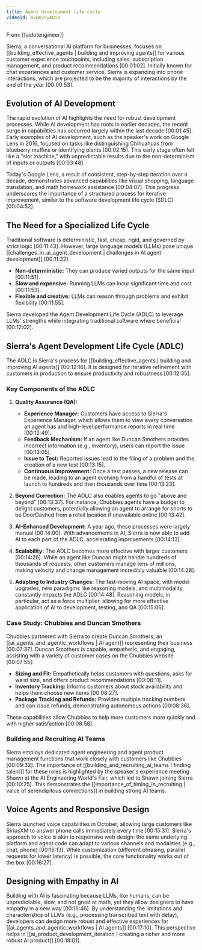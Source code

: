 ```yaml
---
title: Agent development life cycle
videoId: 0vBKv9yAQi4
---
```


From: [[aidotengineer]] <br/> 

Sierra, a conversational AI platform for businesses, focuses on [[building_effective_agents | building and improving agents]] for various customer experience touchpoints, including sales, subscription management, and product recommendations <a class="yt-timestamp" data-t="00:01:02">[00:01:02]</a>. Initially known for chat experiences and customer service, Sierra is expanding into phone interactions, which are projected to be the majority of interactions by the end of the year <a class="yt-timestamp" data-t="00:00:53">[00:00:53]</a>.

## Evolution of AI Development

The rapid evolution of AI highlights the need for robust development processes. While AI development has roots in earlier decades, the recent surge in capabilities has occurred largely within the last decade <a class="yt-timestamp" data-t="00:01:45">[00:01:45]</a>. Early examples of AI development, such as the speaker's work on Google Lens in 2016, focused on tasks like distinguishing Chihuahuas from blueberry muffins or identifying plants <a class="yt-timestamp" data-t="00:02:15">[00:02:15]</a>. This early stage often felt like a "slot machine," with unpredictable results due to the non-determinism of inputs or outputs <a class="yt-timestamp" data-t="00:03:48">[00:03:48]</a>.

Today's Google Lens, a result of consistent, step-by-step iteration over a decade, demonstrates advanced capabilities like visual shopping, language translation, and math homework assistance <a class="yt-timestamp" data-t="00:04:07">[00:04:07]</a>. This progress underscores the importance of a structured process for iterative improvement, similar to the software development life cycle (SDLC) <a class="yt-timestamp" data-t="00:04:52">[00:04:52]</a>.

## The Need for a Specialized Life Cycle

Traditional software is deterministic, fast, cheap, rigid, and governed by strict logic <a class="yt-timestamp" data-t="00:11:43">[00:11:43]</a>. However, large language models (LLMs) pose unique [[challenges_in_ai_agent_development | challenges in AI agent development]] <a class="yt-timestamp" data-t="00:11:32">[00:11:32]</a>:
*   **Non-deterministic:** They can produce varied outputs for the same input <a class="yt-timestamp" data-t="00:11:51">[00:11:51]</a>.
*   **Slow and expensive:** Running LLMs can incur significant time and cost <a class="yt-timestamp" data-t="00:11:53">[00:11:53]</a>.
*   **Flexible and creative:** LLMs can reason through problems and exhibit flexibility <a class="yt-timestamp" data-t="00:11:55">[00:11:55]</a>.

Sierra developed the Agent Development Life Cycle (ADLC) to leverage LLMs' strengths while integrating traditional software where beneficial <a class="yt-timestamp" data-t="00:12:02">[00:12:02]</a>.

## Sierra's Agent Development Life Cycle (ADLC)

The ADLC is Sierra's process for [[building_effective_agents | building and improving AI agents]] <a class="yt-timestamp" data-t="00:12:16">[00:12:16]</a>. It is designed for iterative refinement with customers in production to ensure productivity and robustness <a class="yt-timestamp" data-t="00:12:35">[00:12:35]</a>.

### Key Components of the ADLC

1.  **Quality Assurance (QA):**
    *   **Experience Manager:** Customers have access to Sierra's Experience Manager, which allows them to view every conversation an agent has and high-level performance reports in real time <a class="yt-timestamp" data-t="00:12:49">[00:12:49]</a>.
    *   **Feedback Mechanism:** If an agent like Duncan Smothers provides incorrect information (e.g., inventory), users can report the issue <a class="yt-timestamp" data-t="00:13:05">[00:13:05]</a>.
    *   **Issue to Test:** Reported issues lead to the filing of a problem and the creation of a new test <a class="yt-timestamp" data-t="00:13:15">[00:13:15]</a>.
    *   **Continuous Improvement:** Once a test passes, a new release can be made, leading to an agent evolving from a handful of tests at launch to hundreds and then thousands over time <a class="yt-timestamp" data-t="00:13:23">[00:13:23]</a>.

2.  **Beyond Correction:** The ADLC also enables agents to go "above and beyond" <a class="yt-timestamp" data-t="00:13:37">[00:13:37]</a>. For instance, Chubbies agents have a budget to delight customers, potentially allowing an agent to arrange for shorts to be DoorDashed from a retail location if unavailable online <a class="yt-timestamp" data-t="00:13:42">[00:13:42]</a>.

3.  **AI-Enhanced Development:** A year ago, these processes were largely manual <a class="yt-timestamp" data-t="00:14:00">[00:14:00]</a>. With advancements in AI, Sierra is now able to add AI to each part of the ADLC, accelerating improvements <a class="yt-timestamp" data-t="00:14:13">[00:14:13]</a>.

4.  **Scalability:** The ADLC becomes more effective with larger customers <a class="yt-timestamp" data-t="00:14:26">[00:14:26]</a>. While an agent like Duncan might handle hundreds of thousands of requests, other customers manage tens of millions, making velocity and change management incredibly valuable <a class="yt-timestamp" data-t="00:14:28">[00:14:28]</a>.

5.  **Adapting to Industry Changes:** The fast-moving AI space, with model upgrades, new paradigms like reasoning models, and multimodality, constantly impacts the ADLC <a class="yt-timestamp" data-t="00:14:48">[00:14:48]</a>. Reasoning models, in particular, act as a force multiplier, allowing for more effective application of AI to development, testing, and QA <a class="yt-timestamp" data-t="00:15:06">[00:15:06]</a>.

### Case Study: Chubbies and Duncan Smothers

Chubbies partnered with Sierra to create Duncan Smothers, an [[ai_agents_and_agentic_workflows | AI agent]] representing their business <a class="yt-timestamp" data-t="00:07:37">[00:07:37]</a>. Duncan Smothers is capable, empathetic, and engaging, assisting with a variety of customer cases on the Chubbies website <a class="yt-timestamp" data-t="00:07:55">[00:07:55]</a>:
*   **Sizing and Fit:** Empathetically helps customers with questions, asks for waist size, and offers product recommendations <a class="yt-timestamp" data-t="00:08:11">[00:08:11]</a>.
*   **Inventory Tracking:** Informs customers about stock availability and helps them choose new items <a class="yt-timestamp" data-t="00:08:27">[00:08:27]</a>.
*   **Package Tracking and Refunds:** Provides multiple tracking numbers and can issue refunds, demonstrating autonomous actions <a class="yt-timestamp" data-t="00:08:36">[00:08:36]</a>.

These capabilities allow Chubbies to help more customers more quickly and with higher satisfaction <a class="yt-timestamp" data-t="00:08:58">[00:08:58]</a>.

### Building and Recruiting AI Teams

Sierra employs dedicated agent engineering and agent product management functions that work closely with customers like Chubbies <a class="yt-timestamp" data-t="00:09:32">[00:09:32]</a>. The importance of [[building_and_recruiting_ai_teams | finding talent]] for these roles is highlighted by the speaker's experience meeting Shawn at the AI Engineering World's Fair, which led to Shawn joining Sierra <a class="yt-timestamp" data-t="00:10:25">[00:10:25]</a>. This demonstrates the [[importance_of_timing_in_recruiting | value of serendipitous connections]] in building strong AI teams.

## Voice Agents and Responsive Design

Sierra launched voice capabilities in October, allowing large customers like SiriusXM to answer phone calls immediately every time <a class="yt-timestamp" data-t="00:15:31">[00:15:31]</a>. Sierra's approach to voice is akin to responsive web design: the same underlying platform and agent code can adapt to various channels and modalities (e.g., chat, phone) <a class="yt-timestamp" data-t="00:16:13">[00:16:13]</a>. While customization (different phrasing, parallel requests for lower latency) is possible, the core functionality works out of the box <a class="yt-timestamp" data-t="00:16:27">[00:16:27]</a>.

## Designing with Empathy in AI

Building with AI is fascinating because LLMs, like humans, can be unpredictable, slow, and not great at math, yet they allow designers to have empathy in a new way <a class="yt-timestamp" data-t="00:16:46">[00:16:46]</a>. By understanding the limitations and characteristics of LLMs (e.g., processing transcribed text with delay), developers can design more robust and effective experiences for [[ai_agents_and_agentic_workflows | AI agents]] <a class="yt-timestamp" data-t="00:17:10">[00:17:10]</a>. This perspective helps in [[ai_product_development_iteration | creating a richer and more robust AI product]] <a class="yt-timestamp" data-t="00:18:01">[00:18:01]</a>.